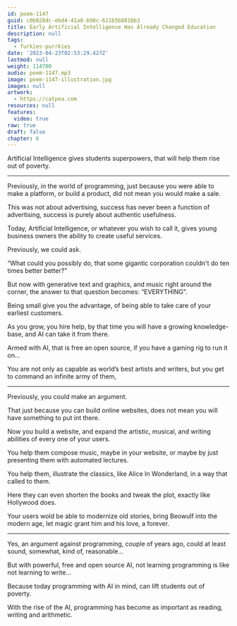 ```yaml
---
id: poem-1147
guid: c0b028dc-ebd4-41a8-b98c-611b5b8816b3
title: Early Artificial Intelligence Has Already Changed Education
description: null
tags:
  - furkies-purrkies
date: '2023-04-23T02:53:29.427Z'
lastmod: null
weight: 114700
audio: poem-1147.mp3
image: poem-1147-illustration.jpg
images: null
artwork:
  - https://catpea.com
resources: null
features:
  video: true
raw: true
draft: false
chapter: 6
---
```


Artificial Intelligence gives students superpowers,
that will help them rise out of poverty.

---

Previously, in the world of programming, just because you were able to make a platform,
or build a product, did not mean you would make a sale.

This was not about advertising, success has never been a function of advertising,
success is purely about authentic usefulness.

Today, Artificial Intelligence, or whatever you wish to call it,
gives young business owners the ability to create useful services.

Previously,
we could ask.

“What could you possibly do,
that some gigantic corporation couldn't do ten times better better?”

But now with generative text and graphics, and music right around the corner,
the answer to that question becomes: “EVERYTHING”.

Being small give you the advantage,
of being able to take care of your earliest customers.

As you grow, you hire help,
by that time you will have a growing knowledge-base, and AI can take it from there.

Armed with AI, that is free an open source,
if you have a gaming rig to run it on…

You are not only as capable as world’s best artists and writers,
but you get to command an infinite army of them,

---

Previously,
you could make an argument.

That just because you can build online websites,
does not mean you will have something to put int there.

Now you build a website,
and expand the artistic, musical, and writing abilities of every one of your users.

You help them compose music, maybe in your website,
or maybe by just presenting them with automated lectures.

You help them, illustrate the classics, like Alice In Wonderland,
in a way that called to them.

Here they can even shorten the books and tweak the plot,
exactly like Hollywood does.

Your users wold be able to modernize old stories,
bring Beowulf into the modern age, let magic grant him and his love, a forever.

---

Yes, an argument against programming, couple of years ago,
could at least sound, somewhat, kind of, reasonable…

But with powerful, free and open source AI,
not learning programming is like not learning to write...

Because today programming with AI in mind,
can lift students out of poverty.

With the rise of the AI,
programming has become as important as reading, writing and arithmetic.
